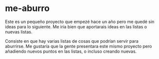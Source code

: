 # me-aburro
Este es un pequeño proyecto que empezé hace un año pero me quedé sin ideas para lo siguiente. Me iria bien que aportarais ideas en las listas o nuevas listas.

Consiste en que hay varias listas de cosas que podrían servir para aburrirse. Me gustaría que la gente presentara este mismo proyecto pero añadiendo nuevos puntos en las listas, o incluso creando nuevas.
